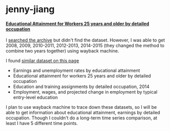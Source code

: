 # jenny-jiang

#### [Educational Attainment for Workers 25 years and older by detailed occupation](https://www.bls.gov/emp/ep_table_111.htm)



 I [searched the archive](https://www.bls.gov/bls/news-release/home.htm#ECOPRO) but didn't find the dataset. However, I was able to get 2008, 2009, 2010-2011, 2012-2013, 2014-2015 (they changed the method to combine two years together) using wayback machine.

I found [similar dataset on this page](https://www.bls.gov/emp/ep_education_training_system.htm) 
- Earnings and unemployment rates by educational attainment
- Educational attainment for workers 25 years and older by detailed occupation
- Education and training assignments by detailed occupation, 2014
- Employment, wages, and projected change in employment by typical entry-level education


I plan to use wayback machine to trace down these datasets, so I will be able to get information about educational attainment, earnings by detailed occupation. Though I couldn't do a long-term time series comparison, at least I have 5 different time points. 
